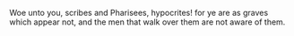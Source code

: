 Woe unto you, scribes and Pharisees, hypocrites! for ye are as graves which appear not, and the men that walk over them are not aware of them.
